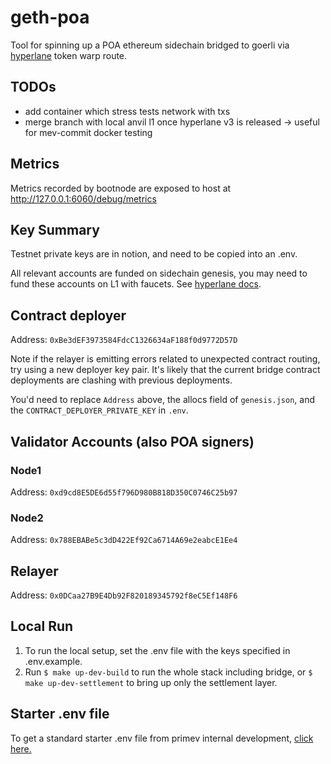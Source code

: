 # geth-poa

Tool for spinning up a POA ethereum sidechain bridged to goerli via [hyperlane](https://www.hyperlane.xyz/) token warp route.

## TODOs

* add container which stress tests network with txs
* merge branch with local anvil l1 once hyperlane v3 is released -> useful for mev-commit docker testing 

## Metrics

Metrics recorded by bootnode are exposed to host at http://127.0.0.1:6060/debug/metrics

## Key Summary

Testnet private keys are in notion, and need to be copied into an .env.

All relevant accounts are funded on sidechain genesis, you may need to fund these accounts on L1 with faucets. See [hyperlane docs](https://docs.hyperlane.xyz/docs/deploy/deploy-hyperlane#1.-setup-keys).

## Contract deployer

Address:    `0xBe3dEF3973584FdcC1326634aF188f0d9772D57D`

Note if the relayer is emitting errors related to unexpected contract routing, try using a new deployer key pair. It's likely that the current bridge contract deployments are clashing with previous deployments.   

You'd need to replace `Address` above, the allocs field of `genesis.json`, and the `CONTRACT_DEPLOYER_PRIVATE_KEY` in `.env`.

## Validator Accounts (also POA signers)

### Node1

Address:     `0xd9cd8E5DE6d55f796D980B818D350C0746C25b97`

### Node2

Address:     `0x788EBABe5c3dD422Ef92Ca6714A69e2eabcE1Ee4`

## Relayer

Address:     `0x0DCaa27B9E4Db92F820189345792f8eC5Ef148F6`

## Local Run

1. To run the local setup, set the .env file with the keys specified in .env.example.
2. Run `$ make up-dev-build` to run the whole stack including bridge, or `$ make up-dev-settlement` to bring up only the settlement layer.


## Starter .env file
To get a standard starter .env file from primev internal development, [click here.](https://www.notion.so/Private-keys-and-env-for-settlement-layer-245a4f3f4fe040a7b72a6be91131d9c2?pvs=4)
